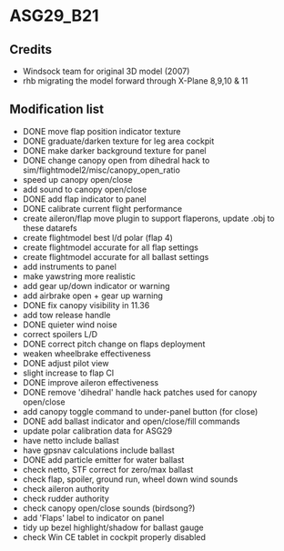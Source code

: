 # ASG29_B21

## Credits
* Windsock team for original 3D model (2007)
* rhb migrating the model forward through X-Plane 8,9,10 & 11

## Modification list

* DONE move flap position indicator texture
* DONE graduate/darken texture for leg area cockpit
* DONE make darker background texture for panel
* DONE change canopy open from dihedral hack to sim/flightmodel2/misc/canopy_open_ratio
* speed up canopy open/close
* add sound to canopy open/close
* DONE add flap indicator to panel
* DONE calibrate current flight performance
* create aileron/flap move plugin to support flaperons, update .obj to these datarefs
* create flightmodel best l/d polar (flap 4)
* create flightmodel accurate for all flap settings
* create flightmodel accurate for all ballast settings
* add instruments to panel
* make yawstring more realistic
* add gear up/down indicator or warning
* add airbrake open + gear up warning
* DONE fix canopy visibility in 11.36
* add tow release handle
* DONE quieter wind noise
* correct spoilers L/D
* DONE correct pitch change on flaps deployment
* weaken wheelbrake effectiveness
* DONE adjust pilot view
* slight increase to flap Cl
* DONE improve aileron effectiveness
* DONE remove 'dihedral' handle hack patches used for canopy open/close
* add canopy toggle command to under-panel button (for close)
* DONE add ballast indicator and open/close/fill commands
* update polar calibration data for ASG29
* have netto include ballast
* have gpsnav calculations include ballast
* DONE add particle emitter for water ballast
* check netto, STF correct for zero/max ballast
* check flap, spoiler, ground run, wheel down wind sounds
* check aileron authority
* check rudder authority
* check canopy open/close sounds (birdsong?)
* add 'Flaps' label to indicator on panel
* tidy up bezel highlight/shadow for ballast gauge
* check Win CE tablet in cockpit properly disabled

